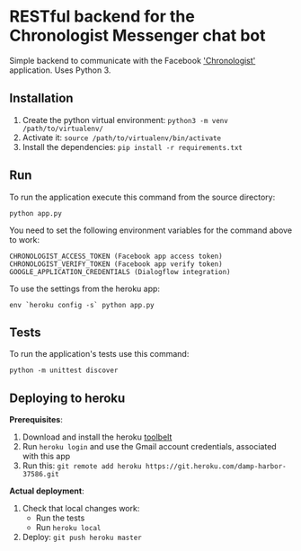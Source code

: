 # RESTful backend for the Chronologist Messenger chat bot

Simple backend to communicate with the Facebook ['Chronologist'](https://developers.facebook.com/sa/apps/1601541363492911) application. Uses Python 3.

## Installation

1. Create the python virtual environment: `python3 -m venv /path/to/virtualenv/`
2. Activate it: `source /path/to/virtualenv/bin/activate`
3. Install the dependencies: `pip install -r requirements.txt`

## Run

To run the application execute this command from the source directory:

    python app.py

You need to set the following environment variables for the command above to work:

    CHRONOLOGIST_ACCESS_TOKEN (Facebook app access token)
    CHRONOLOGIST_VERIFY_TOKEN (Facebook app verify token)
    GOOGLE_APPLICATION_CREDENTIALS (Dialogflow integration)

To use the settings from the heroku app:

    env `heroku config -s` python app.py

## Tests

To run the application's tests use this command:

    python -m unittest discover

## Deploying to heroku

__Prerequisites__:

1. Download and install the heroku [toolbelt](https://toolbelt.heroku.com/)
2. Run `heroku login` and use the Gmail account credentials, associated with this app
3. Run this: `git remote add heroku https://git.heroku.com/damp-harbor-37586.git`

__Actual deployment__:

1. Check that local changes work:
    * Run the tests
    * Run `heroku local`
2. Deploy: `git push heroku master`

